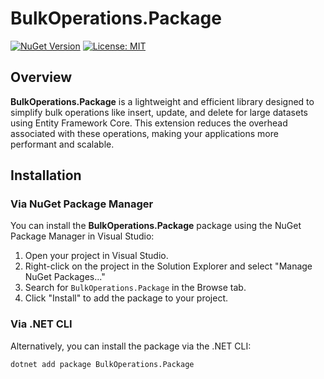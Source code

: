 # BulkOperations.Package

[![NuGet Version](https://img.shields.io/nuget/v/BulkOperations.Extensions.svg?style=flat)](https://www.nuget.org/packages/BulkOperations.Package/1.0.0)
[![License: MIT](https://img.shields.io/badge/License-MIT-yellow.svg)](https://opensource.org/licenses/MIT)

## Overview

**BulkOperations.Package** is a lightweight and efficient library designed to simplify bulk operations like insert, update, and delete for large datasets using Entity Framework Core. This extension reduces the overhead associated with these operations, making your applications more performant and scalable.

## Installation

### Via NuGet Package Manager

You can install the **BulkOperations.Package** package using the NuGet Package Manager in Visual Studio:

1. Open your project in Visual Studio.
2. Right-click on the project in the Solution Explorer and select "Manage NuGet Packages..."
3. Search for `BulkOperations.Package` in the Browse tab.
4. Click "Install" to add the package to your project.

### Via .NET CLI

Alternatively, you can install the package via the .NET CLI:

```bash
dotnet add package BulkOperations.Package
